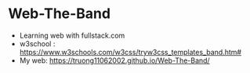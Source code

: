 # Web-The-Band
* Learning web with fullstack.com
* w3school : https://www.w3schools.com/w3css/tryw3css_templates_band.htm#
* My web: https://truong11062002.github.io/Web-The-Band/
